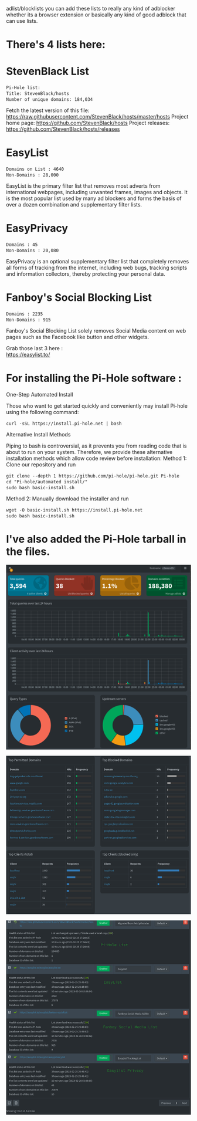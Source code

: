 
adlist/blocklists you can add these lists to really any kind of adblocker whether its a browser extension or basically any kind of good adblock that can use lists.


# There's 4 lists here:

# StevenBlack List
    Pi-Hole list:
    Title: StevenBlack/hosts
    Number of unique domains: 184,034

Fetch the latest version of this file: https://raw.githubusercontent.com/StevenBlack/hosts/master/hosts
Project home page: https://github.com/StevenBlack/hosts
Project releases: https://github.com/StevenBlack/hosts/releases

# EasyList
    Domains on List : 4640
    Non-Domains : 28,000

EasyList is the primary filter list that removes most adverts from international webpages, including unwanted frames, images and objects. It is the most popular list used by many ad blockers and forms the basis of over a dozen combination and supplementary filter lists.

# EasyPrivacy
    
    Domains : 45
    Non-Domains : 20,080

EasyPrivacy is an optional supplementary filter list that completely removes all forms of tracking from the internet, including web bugs, tracking scripts and information collectors, thereby protecting your personal data.

# Fanboy's Social Blocking List
    
    Domains : 2235
    Non-Domains : 915

Fanboy's Social Blocking List solely removes Social Media content on web pages such as the Facebook like button and other widgets.

Grab those last 3 here :     
    https://easylist.to/

# For installing the Pi-Hole software :

One-Step Automated Install

Those who want to get started quickly and conveniently may install Pi-hole using the following command:

    curl -sSL https://install.pi-hole.net | bash
    
Alternative Install Methods

Piping to bash is controversial, as it prevents you from reading code that is about to run on your system. Therefore, we provide these alternative installation methods which allow code review before installation:
Method 1: Clone our repository and run

    git clone --depth 1 https://github.com/pi-hole/pi-hole.git Pi-hole
    cd "Pi-hole/automated install/"
    sudo bash basic-install.sh

Method 2: Manually download the installer and run

    wget -O basic-install.sh https://install.pi-hole.net
    sudo bash basic-install.sh

# I've also added the Pi-Hole tarball in the files.

![preview](pics/pihole1.png)

![preview](pics/pihole2.png)

![preview](pics/pihole4.png)
